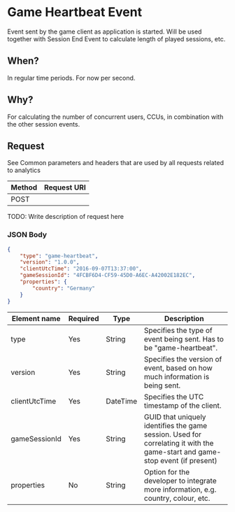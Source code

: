 # Game Heartbeat Event

Event sent by the game client as application is started. Will be used together with Session End Event to calculate length of played sessions, etc.

## When?
In regular time periods. For now per second.

## Why?
For calculating the number of concurrent users, CCUs, in combination with the other session events.

## Request

See Common parameters and headers that are used by all requests related to analytics

Method  | Request URI
------- | -----------
POST    | <event hub url>

TODO: Write description of request here

### JSON Body
```json
{
    "type": "game-heartbeat",
    "version": "1.0.0",
    "clientUtcTime": "2016-09-07T13:37:00",
    "gameSessionId": "4FCBF6D4-CF59-45D0-A6EC-A42002E182EC",
    "properties": {
        "country": "Germany"
    }
}
```

Element name       | Required | Type   | Description
------------------ | -------- | ------ | -----------
type              | Yes      | String | Specifies the type of event being sent. Has to be "game-heartbeat".
version            | Yes      | String | Specifies the version of event, based on how much information is being sent.
clientUtcTime      | Yes      | DateTime | Specifies the UTC timestamp of the client.
gameSessionId      | Yes      | String | GUID that uniquely identifies the game session. Used for correlating it with the game-start and game-stop event (if present)
properties         | No       | String | Option for the developer to integrate more information, e.g. country, colour, etc.